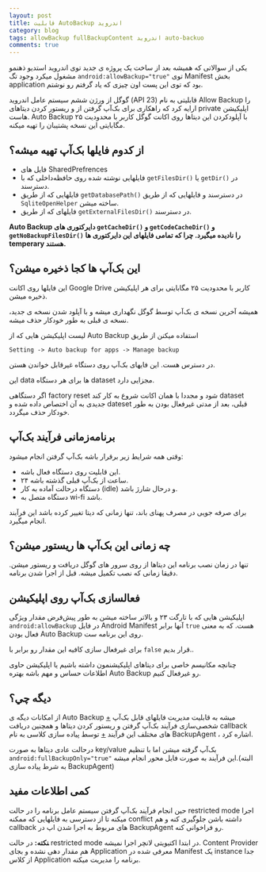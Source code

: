 ```yaml
---
layout: post
title: قابلیت AutoBackup اندروید
category: blog
tags: allowBackup fullBackupContent اندروید auto-backuo
comments: true
---
```


یکی از سوالاتی که همیشه بعد از ساخت یک پروژه ی جدید توی اندروید استدیو ذهنمو مشغول میکرد وجود تگ 
`android:allowBackup="true"` 
توی 
Manifest 
بخش 
application 
بود که توی این پست اون چیزی که یاد گرفتم رو نوشتم.

گوگل از ورژن ششم سیستم عامل اندروید
(API 23)
قابلیتی به نام
Allow Backup
را ارایه کرد که راهکاری برای بک‌آپ گرفتن از و ریستور کردن دیتاهای
private
اپلیکیشن هاست.
Auto Backup
با آپلودکردن این دیتاها روی اکانت گوگل کاربر با محدودیت ۲۵ مگابایتی این نسخه پشتیبان را تهیه میکنه.
 
## از کدوم فایلها بک‌آپ تهیه میشه؟
- فایل های SharedPrefrences
- فایلهایی نوشته شده روی حافظه‌داخلی که با
`getFilesDir()` یا `getDir()`
در دسترسند.
- فایلهایی که از طریق
`getDatabasePath()`
در دسترسند و فایلهایی که از طریق
`SqliteOpenHelper`
ساخته میشن.
- فایلهای که از طریق
`getExternalFilesDir()`
در دسترسند.


**Auto Backup دایرکتوری های `getCacheDir()` و `getCodeCacheDir()` و `getNoBackupFilesDir()` را نادیده میگیرد. چرا که تمامی فایلهای این دایرکتوری ها temperary هستند.**

## این بک‌آپ ها کجا ذخیره میشن؟
این فایلها روی اکانت
Google Drive
کاربر با محدودیت ۲۵ مگابایتی برای هر اپلیکیشن ذخیره میشن.

همیشه آخرین نسخه ی بک‌آپ توسط گوگل نگهداری میشه و با آپلود شدن نسخه ی جدید، نسخه ی قبلی به طور خودکار حذف میشه.

لیست اپلیکیشن هایی که از
Auto Backup
استفاده میکنن از طریق
```
Setting -> Auto backup for apps -> Manage backup
```
در دسترس هست.
این فایهای بک‌آپ روی دستگاه غیرقابل خواندن هستن.

این
data
ها برای هر دستگاه
dataset
مجزایی دارد.

اگر دستگاهی
factory reset
شود و مجددا با همان اکانت شروع به کار کند
dataset
جدیدی به آن اختصاص داده شده و
dateset
قبلی، بعد از مدتی غیرفعال بودن به طور خودکار حذف میگردد.


## برنامه‌زمانی فرآیند بک‌آپ
وقتی همه شرایط زیر برقرار باشه بک‌آپ گرفتن انجام میشود:
- این قابلیت روی دستگاه فعال باشه.
- ۲۴ ساعت از بک‌آپ قبلی گذشته باشه.
- دستگاه درحالت آماده به کار
(idle)
و درحال شارژ باشد.
- دستگاه متصل به wi-fi باشد.

برای صرفه جویی در مصرف پهنای باند، تنها زمانی که دیتا تغییر کرده باشد این فرآیند انجام میگیرد.

## چه زمانی این بک‌آپ ها ریستور میشن؟
تنها در زمان نصب برنامه این دیتاها از روی سرور های گوگل دریافت و ریستور میشن. دقیقا زمانی که نصب تکمیل میشه. قبل از اجرا شدن برنامه.

## فعالسازی بک‌آپ روی اپلیکیشن
اپلیکیشن هایی که با تارگت ۲۳ و بالاتر ساخته میشن به طور پیش‌فرض مقدار ویژگی
`android:allowBackup`
در فایل
Android Manifest
آنها برابر
`true`
هست. که به معنی فعال بودن
Auto Backup
روی این برنامه ست.

برای غیرفعال سازی کافیه این مقدار رو برابر با
`false`
قرار بدیم..

چنانچه مکانیسم خاصی برای دیتاهای اپلیکیشنمون داشته باشیم یا اپلیکیشن حاوی اطلاعات حساس و مهم باشه بهتره
Auto Backup
رو غیرفعال کنیم.

## دیگه چي؟
از امکانات دیگه ی
Auto Backup
میشه به
قابلیت مدیریت فایلهای قابل بک‌آپ
[+][1]
شخصی‌سازی فرآیند بک‌آپ گرفتن
 و ریستور کردن دیتاها و همچنین دریافت
callback
های مختلف این فرآیند
[+][2]
توسط پیاده سازی کلاسی به نام 
BackupAgent
، اشاره کرد.

درحالت عادی دیتاها به صورت
key/value
بک‌آپ گرفته میشن اما با تنظیم
`android:fullBackupOnly="true"`
این فرآیند به صورت فایل محور انجام میشه.(البته به شرط پیاده سازی BackupAgent)


## کمی اطلاعات مفید
حین انجام فرآیند بک‌آپ گرفتن سیستم عامل برنامه را در حالت 
restricted mode
اجرا میکنه تا از دسترسی به فایلهایی که ممکنه 
conflict 
داشته باشن جلوگیری کنه و هم
callback
های مربوط به اجرا شدن اپ در 
BackupAgent
رو فراخوانی کنه.

‍**نکته:**
در حالت
restricted mode
در ابتدا اکتیویتی لانچر اجرا نمیشه.
Content Provider
هم مقدار دهی نشده و بجای
Application
معرفی شده در 
Manifest
یک
instance
جدا از کلاس 
Application 
برنامه را مدیریت میکنه.



[1]: https://developer.android.com/guide/topics/data/autobackup#IncludingFiles
[2]: https://developer.android.com/guide/topics/data/autobackup#ImplementingBackupAgent